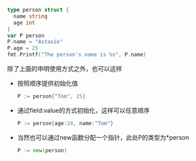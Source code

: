   ```go
  type person struct {
    name string
    age int
  }
  var P person 
  P.name = "Astaxie"
  P.age = 25 
  fmt.Printf("The person's name is %s", P.name) 
  ```
除了上面的申明使用方式之外，也可以这样
* 按照顺序提供初始化值
  ```go
  P := person{"Tom", 25}
  ```
* 通过field:value的方式初始化，这样可以任意顺序
  ```go
  P := person{age:24, name:"Tom"}
  ```
* 当然也可以通过new函数分配一个指针，此处P的类型为*person
  ```go
  P := new(person)
  ```
 

